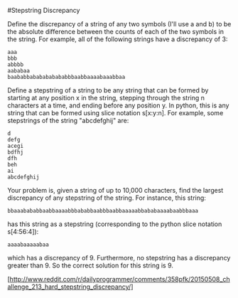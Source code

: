 #Stepstring Discrepancy 

Define the discrepancy of a string of any two symbols (I'll use a and b) to be the absolute difference 
between the counts of each of the two symbols in the string. For example, all of the following strings have a 
discrepancy of 3:

```
aaa 
bbb 
abbbb 
aababaa 
baababbababababababbbaabbaaaabaaabbaa 
```

Define a stepstring of a string to be any string that can be formed by starting at any position x in the string, 
stepping through the string n characters at a time, and ending before any position y. 
In python, this is any string that can be formed using slice notation s[x:y:n]. 
For example, some stepstrings of the string "abcdefghij" are:

```
d
defg
acegi
bdfhj
dfh
beh
ai
abcdefghij
```

Your problem is, given a string of up to 10,000 characters, find the largest discrepancy of any 
stepstring of the string. For instance, this string:

```
bbaaabababbaabbaaaabbbababbaabbbaabbaaaaabbababaaaabaabbbaaa 
```

has this string as a stepstring (corresponding to the python slice notation s[4:56:4]):

```
aaaabaaaaabaa 
```

which has a discrepancy of 9. Furthermore, no stepstring has a discrepancy greater than 9. 
So the correct solution for this string is 9.

[http://www.reddit.com/r/dailyprogrammer/comments/358pfk/20150508_challenge_213_hard_stepstring_discrepancy/]
